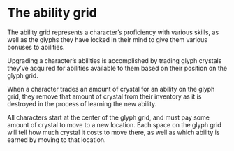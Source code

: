 # The ability grid

The ability grid represents a character’s proficiency with various skills, as well as the glyphs they have locked in their mind to give them various bonuses to abilities.

Upgrading a character’s abilities is accomplished by trading glyph crystals they’ve acquired for abilities available to them based on their position on the glyph grid.

When a character trades an amount of crystal for an ability on the glyph grid, they remove that amount of crystal from their inventory as it is destroyed in the process of learning the new ability.

All characters start at the center of the glyph grid, and must pay some amount of crystal to move to a new location. Each space on the glyph grid will tell how much crystal it costs to move there, as well as which ability is earned by moving to that location.

